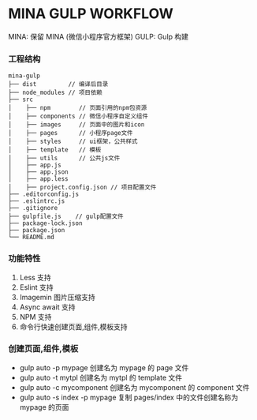 # MINA GULP WORKFLOW

MINA: 保留 MINA (微信小程序官方框架)
GULP: Gulp 构建

### 工程结构

```
mina-gulp
├── dist         // 编译后目录
├── node_modules // 项目依赖
├── src
│    ├── npm        // 页面引用的npm包资源
│    ├── components // 微信小程序自定义组件
│    ├── images     // 页面中的图片和icon
│    ├── pages      // 小程序page文件
│    ├── styles     // ui框架，公共样式
│    ├── template   // 模板
│    ├── utils      // 公共js文件
│    ├── app.js
│    ├── app.json
│    ├── app.less
│    ├── project.config.json // 项目配置文件
├── .editorconfig.js
├── .eslintrc.js
├── .gitignore
├── gulpfile.js    // gulp配置文件
├── package-lock.json
├── package.json
└── README.md
```

### 功能特性

1. Less 支持
2. Eslint 支持
3. Imagemin 图片压缩支持
4. Async await 支持
5. NPM 支持
6. 命令行快速创建页面,组件,模板支持

### 创建页面,组件,模板

- gulp auto -p mypage 创建名为 mypage 的 page 文件
- gulp auto -t mytpl 创建名为 mytpl 的 template 文件
- gulp auto -c mycomponent 创建名为 mycomponent 的 component 文件
- gulp auto -s index -p mypage 复制 pages/index 中的文件创建名称为 mypage 的页面
